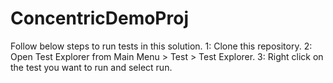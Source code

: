 # ConcentricDemoProj

Follow below steps to run tests in this solution.
  1: Clone this repository.
  2: Open Test Explorer from Main Menu > Test > Test Explorer.
  3: Right click on the test you want to run and select run.
